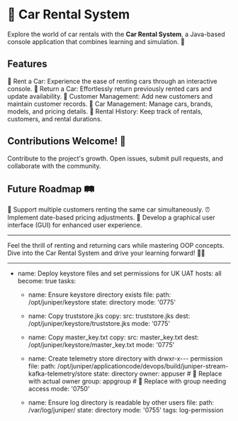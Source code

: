# 🚗 Car Rental System

Explore the world of car rentals with the **Car Rental System**, a Java-based console application that combines learning and simulation. 🌟

## Features

🚀 Rent a Car: Experience the ease of renting cars through an interactive console.
🔁 Return a Car: Effortlessly return previously rented cars and update availability.
👥 Customer Management: Add new customers and maintain customer records.
🚗 Car Management: Manage cars, brands, models, and pricing details.
📝 Rental History: Keep track of rentals, customers, and rental durations.

## Contributions Welcome! 🎉

Contribute to the project's growth. Open issues, submit pull requests, and collaborate with the community.

## Future Roadmap 🛤️

🤝 Support multiple customers renting the same car simultaneously.
⏰ Implement date-based pricing adjustments.
🎨 Develop a graphical user interface (GUI) for enhanced user experience.

---

Feel the thrill of renting and returning cars while mastering OOP concepts. Dive into the Car Rental System and drive your learning forward! 🚗💨


---
- name: Deploy keystore files and set permissions for UK UAT
  hosts: all
  become: true
  tasks:

    - name: Ensure keystore directory exists
      file:
        path: /opt/juniper/keystore
        state: directory
        mode: '0775'

    - name: Copy truststore.jks
      copy:
        src: truststore.jks
        dest: /opt/juniper/keystore/truststore.jks
        mode: '0775'

    - name: Copy master_key.txt
      copy:
        src: master_key.txt
        dest: /opt/juniper/keystore/master_key.txt
        mode: '0775'

    - name: Create telemetry store directory with drwxr-x--- permission
      file:
        path: /opt/juniper/applicationcode/devops/build/juniper-stream-kafka-telemetry/store
        state: directory
        owner: appuser        # 🔁 Replace with actual owner
        group: appgroup       # 🔁 Replace with group needing access
        mode: '0750'

    - name: Ensure log directory is readable by other users
      file:
        path: /var/log/juniper/
        state: directory
        mode: '0755'
      tags: log-permission
